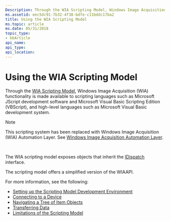 ```yaml
---
Description: Through the WIA Scripting Model, Windows Image Acquisition (WIA) functionality is made available to scripting languages such as Microsoft JScript development software and Microsoft Visual Basic Scripting Edition (VBScript), and high-level languages such as Microsoft Visual Basic development system.
ms.assetid: eec5dc91-7b32-4f38-bdfe-c11bddc17ba2
title: Using the WIA Scripting Model
ms.topic: article
ms.date: 05/31/2018
topic_type: 
- kbArticle
api_name: 
api_type: 
api_location: 
---
```


# Using the WIA Scripting Model

Through the [WIA Scripting Model](-wia-wia-scripting-model.md), Windows Image Acquisition (WIA) functionality is made available to scripting languages such as Microsoft JScript development software and Microsoft Visual Basic Scripting Edition (VBScript), and high-level languages such as Microsoft Visual Basic development system.

> [!Note]  
> This scripting system has been replaced with Windows Image Acquisition (WIA) Automation Layer. See [Windows Image Acquisition Automation Layer](/previous-versions/windows/desktop/wiaaut/-wiaaut-startpage).

 

The WIA scripting model exposes objects that inherit the [IDispatch](/previous-versions/windows/desktop/api/oaidl/nn-oaidl-idispatch) interface.

The scripting model offers a simplified version of the WIAAPI.

For more information, see the following:

-   [Setting up the Scripting Model Development Environment](-wia-setting-up-the-scripting-model.md)
-   [Connecting to a Device](-wia-connecting-to-a-device.md)
-   [Navigating a Tree of Item Objects](-wia-navigating-a-tree-of-item-objects.md)
-   [Transferring Data](-wia-transferring-data.md)
-   [Limitations of the Scripting Model](-wia-limitations-of-the-scripting-model.md)

 

 